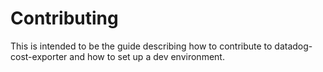 # Contributing

This is intended to be the guide describing how to contribute to datadog-cost-exporter and how to set up a dev environment.
